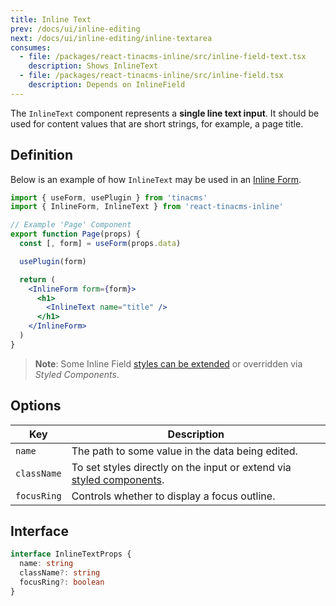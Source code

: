 ```yaml
---
title: Inline Text
prev: /docs/ui/inline-editing
next: /docs/ui/inline-editing/inline-textarea
consumes:
  - file: /packages/react-tinacms-inline/src/inline-field-text.tsx
    description: Shows InlineText
  - file: /packages/react-tinacms-inline/src/inline-field.tsx
    description: Depends on InlineField
---
```


The `InlineText` component represents a **single line text input**. It should be used for content values that are short strings, for example, a page title.

## Definition

Below is an example of how `InlineText` may be used in an [Inline Form](/docs/ui/inline-editing).

```jsx
import { useForm, usePlugin } from 'tinacms'
import { InlineForm, InlineText } from 'react-tinacms-inline'

// Example 'Page' Component
export function Page(props) {
  const [, form] = useForm(props.data)

  usePlugin(form)

  return (
    <InlineForm form={form}>
      <h1>
        <InlineText name="title" />
      </h1>
    </InlineForm>
  )
}
```

> **Note**: Some Inline Field [styles can be extended](/docs/ui/inline-editing#extending-inline-field-styles) or overridden via _Styled Components_.

## Options

| Key         | Description                                                                                                                   |
| ----------- | ----------------------------------------------------------------------------------------------------------------------------- |
| `name`      | The path to some value in the data being edited.                                                                              |
| `className` | To set styles directly on the input or extend via [styled components](/docs/ui/inline-editing#extending-inline-field-styles). |
| `focusRing` | Controls whether to display a focus outline.                                                                                  |

## Interface

```typescript
interface InlineTextProps {
  name: string
  className?: string
  focusRing?: boolean
}
```
